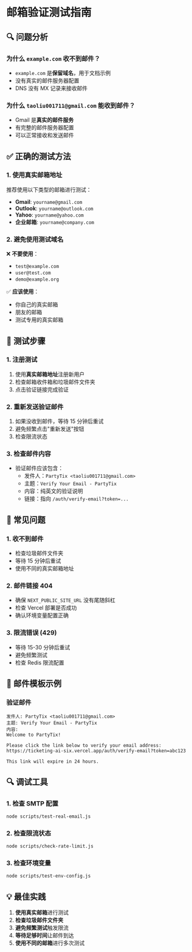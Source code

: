 # 邮箱验证测试指南

## 🔍 问题分析

### 为什么 `example.com` 收不到邮件？
- `example.com` 是**保留域名**，用于文档示例
- 没有真实的邮件服务器配置
- DNS 没有 MX 记录来接收邮件

### 为什么 `taoliu001711@gmail.com` 能收到邮件？
- Gmail 是**真实的邮件服务**
- 有完整的邮件服务器配置
- 可以正常接收和发送邮件

## ✅ 正确的测试方法

### 1. **使用真实邮箱地址**
推荐使用以下类型的邮箱进行测试：
- **Gmail**: `yourname@gmail.com`
- **Outlook**: `yourname@outlook.com`
- **Yahoo**: `yourname@yahoo.com`
- **企业邮箱**: `yourname@company.com`

### 2. **避免使用测试域名**
❌ **不要使用**：
- `test@example.com`
- `user@test.com`
- `demo@example.org`

✅ **应该使用**：
- 你自己的真实邮箱
- 朋友的邮箱
- 测试专用的真实邮箱

## 🔧 测试步骤

### 1. **注册测试**
1. 使用**真实邮箱地址**注册新用户
2. 检查邮箱收件箱和垃圾邮件文件夹
3. 点击验证链接完成验证

### 2. **重新发送验证邮件**
1. 如果没收到邮件，等待 15 分钟后重试
2. 避免频繁点击"重新发送"按钮
3. 检查限流状态

### 3. **检查邮件内容**
- 验证邮件应该包含：
  - 发件人：`PartyTix <taoliu001711@gmail.com>`
  - 主题：`Verify Your Email - PartyTix`
  - 内容：纯英文的验证说明
  - 链接：指向 `/auth/verify-email?token=...`

## 🚨 常见问题

### 1. **收不到邮件**
- 检查垃圾邮件文件夹
- 等待 15 分钟后重试
- 使用不同的真实邮箱地址

### 2. **邮件链接 404**
- 确保 `NEXT_PUBLIC_SITE_URL` 没有尾随斜杠
- 检查 Vercel 部署是否成功
- 确认环境变量配置正确

### 3. **限流错误 (429)**
- 等待 15-30 分钟后重试
- 避免频繁测试
- 检查 Redis 限流配置

## 📧 邮件模板示例

### 验证邮件
```
发件人: PartyTix <taoliu001711@gmail.com>
主题: Verify Your Email - PartyTix
内容: 
Welcome to PartyTix!

Please click the link below to verify your email address:
https://ticketing-ai-six.vercel.app/auth/verify-email?token=abc123

This link will expire in 24 hours.
```

## 🔍 调试工具

### 1. **检查 SMTP 配置**
```bash
node scripts/test-real-email.js
```

### 2. **检查限流状态**
```bash
node scripts/check-rate-limit.js
```

### 3. **检查环境变量**
```bash
node scripts/test-env-config.js
```

## 💡 最佳实践

1. **使用真实邮箱**进行测试
2. **检查垃圾邮件文件夹**
3. **避免频繁测试**触发限流
4. **等待足够时间**让邮件到达
5. **使用不同的邮箱**进行多次测试



